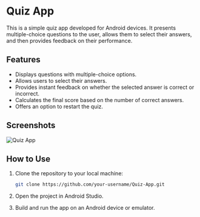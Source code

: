 # Quiz App

This is a simple quiz app developed for Android devices. It presents multiple-choice questions to the user, allows them to select their answers, and then provides feedback on their performance.

## Features

- Displays questions with multiple-choice options.
- Allows users to select their answers.
- Provides instant feedback on whether the selected answer is correct or incorrect.
- Calculates the final score based on the number of correct answers.
- Offers an option to restart the quiz.

## Screenshots

![Quiz App](https://github.com/kurmideepak/Quiz-App/assets/140266333/1cc9b241-d3a5-443a-9c80-111a3ee1e453)



## How to Use

1. Clone the repository to your local machine:

    ```bash
    git clone https://github.com/your-username/Quiz-App.git
    ```

2. Open the project in Android Studio.

3. Build and run the app on an Android device or emulator.


